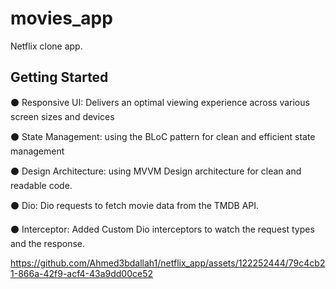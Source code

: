 # movies_app

Netflix clone app.

## Getting Started

⚫ Responsive UI: Delivers an optimal viewing experience across various screen sizes and devices

⚫ State Management: using the BLoC pattern for clean and efficient state management

⚫ Design Architecture: using MVVM Design architecture for clean and readable code.

⚫ Dio: Dio requests to fetch movie data from the TMDB API.

⚫ Interceptor: Added Custom Dio interceptors to watch the request types and the response.


https://github.com/Ahmed3bdallah1/netflix_app/assets/122252444/79c4cb21-866a-42f9-acf4-43a9dd00ce52




